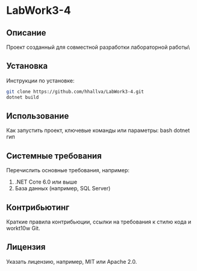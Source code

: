 # LabWork3-4

## Описание 
Проект созданный для совместной разработки лабораторной работы\

## Установка

Инструкции по установке:
``` bash
git clone https://github.com/hhallva/LabWork3-4.git
dotnet build
```

## Использование

Как запустить проект, ключевые команды или параметры:
bash dotnet гип

## Системные требования

Перечислить основные требования, например:
1. .NET Соте 6.0 или выше
2. База данных (например, SQL Server)

## Контрибьютинг

Краткие правила контрибьюции, ссылки на требования к стилю кода и
workt10w Git.

## Лицензия

Указать лицензию, например, MIT или Apache 2.0.
